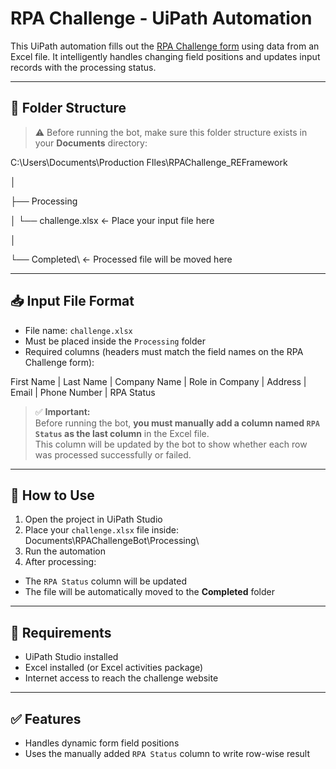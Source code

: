 # RPA Challenge - UiPath Automation

This UiPath automation fills out the [RPA Challenge form](https://rpachallenge.com/) using data from an Excel file. It intelligently handles changing field positions and updates input records with the processing status.

---

## 📁 Folder Structure

> ⚠️ Before running the bot, make sure this folder structure exists in your **Documents** directory:

C:\Users<YourUsername>\Documents\Production FIles\RPAChallenge_REFramework

│

├── Processing

│ └── challenge.xlsx ← Place your input file here

│

└── Completed\ ← Processed file will be moved here

---

## 📥 Input File Format

- File name: `challenge.xlsx`
- Must be placed inside the `Processing` folder
- Required columns (headers must match the field names on the RPA Challenge form):

First Name | Last Name | Company Name | Role in Company | Address | Email | Phone Number | RPA Status

> ✅ **Important:**  
> Before running the bot, **you must manually add a column named `RPA Status` as the last column** in the Excel file.  
> This column will be updated by the bot to show whether each row was processed successfully or failed.

---

## 🚀 How to Use

1. Open the project in UiPath Studio
2. Place your `challenge.xlsx` file inside:
  Documents\RPAChallengeBot\Processing\
3. Run the automation
4. After processing:
- The `RPA Status` column will be updated
- The file will be automatically moved to the **Completed** folder

---

## 🧰 Requirements

- UiPath Studio installed
- Excel installed (or Excel activities package)
- Internet access to reach the challenge website

---

## ✅ Features

- Handles dynamic form field positions
- Uses the manually added `RPA Status` column to write row-wise result
